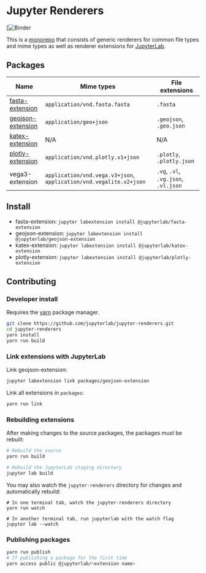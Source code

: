 # Jupyter Renderers

[![Binder](https://mybinder.org/v2/gh/jupyterlab/jupyter-renderers/master?urlpath=lab)

This is a [monorepo](https://github.com/lerna/lerna#what-does-a-lerna-repo-look-like) that consists of generic renderers for common file types and mime types as well as renderer extensions for [JupyterLab](https://github.com/jupyterlab/jupyterlab).

## Packages

| Name        | Mime types           | File extensions |
| ----------- | -------------------- | --------------- |
| [fasta-extension](packages/fasta-extension) | `application/vnd.fasta.fasta` | `.fasta` |
| [geojson-extension](packages/geojson-extension) | `application/geo+json` | `.geojson`, `.geo.json` |
| [katex-extension](packages/katex-extension) | N/A | N/A |
| [plotly-extension](packages/plotly-extension) | `application/vnd.plotly.v1+json` | `.plotly`, `.plotly.json` |
| vega3-extension | `application/vnd.vega.v3+json`, `application/vnd.vegalite.v2+json`| `.vg`, `.vl`, `.vg.json`, `.vl.json` |

## Install

* fasta-extension: `jupyter labextension install @jupyterlab/fasta-extension`
* geojson-extension: `jupyter labextension install @jupyterlab/geojson-extension`
* katex-extension: `jupyter labextension install @jupyterlab/katex-extension`
* plotly-extension: `jupyter labextension install @jupyterlab/plotly-extension`

## Contributing

### Developer install

Requires the [yarn](https://yarnpkg.com/) package manager.

```bash
git clone https://github.com/jupyterlab/jupyter-renderers.git
cd jupyter-renderers
yarn install
yarn run build
```

### Link extensions with JupyterLab

Link geojson-extension:

```bash
jupyter labextension link packages/geojson-extension
```

Link all extensions in `packages`:

```bash
yarn run link
```

### Rebuilding extensions

After making changes to the source packages, the packages must be rebuilt:

```bash
# Rebuild the source
yarn run build

# Rebuild the JupyterLab staging directory
jupyter lab build
```

You may also watch the `jupyter-renderers` directory for changes and automatically rebuild:

```
# In one terminal tab, watch the jupyter-renderers directory
yarn run watch

# In another terminal tab, run jupyterlab with the watch flag
jupyter lab --watch
```

### Publishing packages

```bash
yarn run publish
# If publishing a package for the first time
yarn access public @jupyterlab/<extension name>
```
